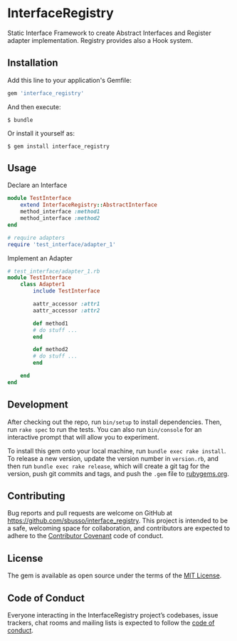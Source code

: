 # InterfaceRegistry

Static Interface Framework to create Abstract Interfaces and Register adapter implementation. Registry provides also a Hook system.

## Installation

Add this line to your application's Gemfile:

```ruby
gem 'interface_registry'
```

And then execute:

    $ bundle

Or install it yourself as:

    $ gem install interface_registry

## Usage

Declare an Interface

```ruby
module TestInterface
    extend InterfaceRegistry::AbstractInterface
    method_interface :method1
    method_interface :method2
end

# require adapters
require 'test_interface/adapter_1'
```

Implement an Adapter

```ruby
# test_interface/adapter_1.rb
module TestInterface
    class Adapter1
        include TestInterface

        aattr_accessor :attr1
        aattr_accessor :attr2

        def method1
        # do stuff ...
        end

        def method2
        # do stuff ...
        end

    end
end
```

## Development

After checking out the repo, run `bin/setup` to install dependencies. Then, run `rake spec` to run the tests. You can also run `bin/console` for an interactive prompt that will allow you to experiment.

To install this gem onto your local machine, run `bundle exec rake install`. To release a new version, update the version number in `version.rb`, and then run `bundle exec rake release`, which will create a git tag for the version, push git commits and tags, and push the `.gem` file to [rubygems.org](https://rubygems.org).

## Contributing

Bug reports and pull requests are welcome on GitHub at https://github.com/sbusso/interface_registry. This project is intended to be a safe, welcoming space for collaboration, and contributors are expected to adhere to the [Contributor Covenant](http://contributor-covenant.org) code of conduct.

## License

The gem is available as open source under the terms of the [MIT License](https://opensource.org/licenses/MIT).

## Code of Conduct

Everyone interacting in the InterfaceRegistry project’s codebases, issue trackers, chat rooms and mailing lists is expected to follow the [code of conduct](https://github.com/sbusso/interface_registry/blob/master/CODE_OF_CONDUCT.md).
